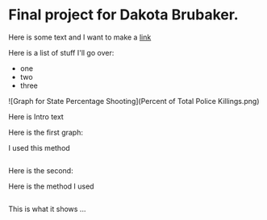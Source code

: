 # Final project for Dakota Brubaker.

Here is some text and I want to make a [link](https://fivethirtyeight.com/features/where-police-have-killed-americans-in-2015/)

Here is a list of stuff I'll go over:
* one 
* two 
* three

![Graph for State Percentage Shooting](Percent of Total Police Killings.png)

Here is Intro text 

Here is the first graph:

I used this method 

```
```

Here is the second: 

Here is the method I used 

```
```

This is what it shows ...

